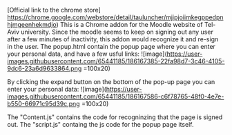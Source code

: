 [Official link to the chrome store] 
https://chrome.google.com/webstore/detail/tauluncher/mjipjoiimkegppedpnhjmgeenhekmdjo)
This is a Chrome addon for the Moodle website of Tel-Aviv university. Since the moodle seems to keep on signing out any user after a few minutes of inactivity, this addon would recognize it and re-sign in the user.
The popup.html contain the popup page where you can enter your personal data, and have a few usful links:
![image](https://user-images.githubusercontent.com/65441185/186167385-22fa98d7-3c46-4105-9dc6-23a6d9633864.png =100x20)

By clicking the expand button on the bottom of the pop-up page you can enter your personal data:
![image](https://user-images.githubusercontent.com/65441185/186167586-c6f78765-48f0-4e7e-b550-66971c95d39c.png =100x20)

The "Content.js" contains the code for recogninzing that the page is signed out.
The "script.js" containg the js code for the popup page itself.
